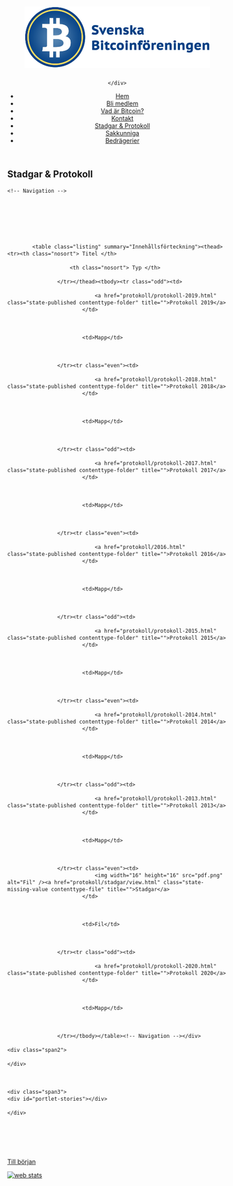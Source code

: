 <!DOCTYPE html PUBLIC "-//W3C//DTD XHTML 1.0 Transitional//EN" "http://www.w3.org/TR/xhtml1/DTD/xhtml1-transitional.dtd"><html xmlns="http://www.w3.org/1999/xhtml" lang="en" xml:lang="en"><head>
<base href="" />
<meta http-equiv="content-type" content="text/html; charset=UTF-8" /><meta charset="utf-8" /><title>Stadgar &amp; Protokoll — Svenska Bitcoinföreningen</title><meta name="viewport" content="width=device-width, initial-scale=1.0" /><meta name="author" content="" /><!-- Le HTML5 shim, for IE6-8 support of HTML elements --><!--[if lt IE 9]>
      <script src="http://html5shim.googlecode.com/svn/trunk/html5.js"></script>
    <![endif]--><!-- Le styles --><link href="++theme++real-spacelab/bootstrap.min.css" rel="stylesheet" /><link href="++theme++real-spacelab/bootstrap-responsive.min.css" rel="stylesheet" /><link href="++theme++real-spacelab/docs.css" rel="stylesheet" /><style type="text/css">
      div.span6 a , div.well a {color: inherit}
    </style></head><body class="preview"><div class="container">


<!-- Masthead
================================================== -->
<header class="jumbotron subhead" id="overview"><div class="row">
    <div class="span12">
      <a href="index.html" style="text-decoration:none;color:rgb(45,45,45)"><h1><img src="logo.png" /><!--Svenska Bitcoinf&#246;reningen --></h1></a>
      <p class="lead"></p>
    </div>
    <div class="span6">

    </div>
  </div>
  <div class="subnav">
    <ul class="nav nav-pills" id="subnav"><li id="portaltab-index_html" class="plain"><a href="index.html" title="">Hem</a></li><li id="portaltab-ansoekan" class="plain"><a href="ansoekan.html" title="">Bli medlem</a></li><li id="portaltab-vad-ar-bitcoin" class="plain"><a href="vad-ar-bitcoin.html" title="">Vad är Bitcoin?</a></li><li id="portaltab-kontakt" class="plain"><a href="kontakt.html" title="">Kontakt</a></li><li id="portaltab-protokoll" class="selected"><a href="protokoll.html" title="">Stadgar &amp; Protokoll</a></li><li id="portaltab-sakkunniga" class="plain"><a href="sakkunniga.html" title="">Sakkunniga</a></li><li id="portaltab-bedragerier" class="plain"><a href="bedragerier.html" title="Vi i Bitcoinföreningen kontaktas ofta av människor som blivit lurade på ibland riktigt stora summor pengar. De har trott att de köpt Bitcoin eller andra kryptovalutor, eller gjort investeringar som lovat skyhög avkastning, men visat sig bara vara pyramidspel som kollapsat. I denna artikel ska vi ge tips på hur man kan identifiera bedrägerier, och hur man ska göra om man på riktigt är intresserad av att köpa Bitcoin eller andra kryptovalutor.&#13;&#10;">Bedrägerier</a></li></ul></div>
</header><!-- Typography
================================================== --><section id="typography"><div class="page-header">
    <h1 id="page-title">
                    Stadgar &amp; Protokoll
                </h1>
  </div>

  <!-- Headings & Paragraph Copy -->
  <div class="row">

   <div class="span6" id="documentBodyText">
                                 
        

    

    
    
    

        

            

    <!-- Navigation -->







            <table class="listing" summary="Innehållsförteckning"><thead><tr><th class="nosort"> Titel </th>
                        
                        <th class="nosort"> Typ </th>
                        
                    </tr></thead><tbody><tr class="odd"><td>
                                
                                <a href="protokoll/protokoll-2019.html" class="state-published contenttype-folder" title="">Protokoll 2019</a>
                            </td>

                            

                            <td>Mapp</td>

                        

                    </tr><tr class="even"><td>
                                
                                <a href="protokoll/protokoll-2018.html" class="state-published contenttype-folder" title="">Protokoll 2018</a>
                            </td>

                            

                            <td>Mapp</td>

                        

                    </tr><tr class="odd"><td>
                                
                                <a href="protokoll/protokoll-2017.html" class="state-published contenttype-folder" title="">Protokoll 2017</a>
                            </td>

                            

                            <td>Mapp</td>

                        

                    </tr><tr class="even"><td>
                                
                                <a href="protokoll/2016.html" class="state-published contenttype-folder" title="">Protokoll 2016</a>
                            </td>

                            

                            <td>Mapp</td>

                        

                    </tr><tr class="odd"><td>
                                
                                <a href="protokoll/protokoll-2015.html" class="state-published contenttype-folder" title="">Protokoll 2015</a>
                            </td>

                            

                            <td>Mapp</td>

                        

                    </tr><tr class="even"><td>
                                
                                <a href="protokoll/protokoll-2014.html" class="state-published contenttype-folder" title="">Protokoll 2014</a>
                            </td>

                            

                            <td>Mapp</td>

                        

                    </tr><tr class="odd"><td>
                                
                                <a href="protokoll/protokoll-2013.html" class="state-published contenttype-folder" title="">Protokoll 2013</a>
                            </td>

                            

                            <td>Mapp</td>

                        

                    </tr><tr class="even"><td>
                                <img width="16" height="16" src="pdf.png" alt="Fil" /><a href="protokoll/stadgar/view.html" class="state-missing-value contenttype-file" title="">Stadgar</a>
                            </td>

                            

                            <td>Fil</td>

                        

                    </tr><tr class="odd"><td>
                                
                                <a href="protokoll/protokoll-2020.html" class="state-published contenttype-folder" title="">Protokoll 2020</a>
                            </td>

                            

                            <td>Mapp</td>

                        

                    </tr></tbody></table><!-- Navigation --></div>

    <div class="span2">
      
    </div>

 

    <div class="span3">
    <div id="portlet-stories"></div>

    </div>

  </div>

</section><br /><br /><br /><br /><!-- Footer
      ================================================== --><footer class="footer"><p class="pull-right"><a href="protokoll/index.html#">Till början</a></p>
      </footer></div><!-- /container -->

<!-- Start of StatCounter Code for Default Guide -->
<script type="text/javascript">
var sc_project=9509881; 
var sc_invisible=1; 
var sc_security="56b9a6c4"; 
var scJsHost = (("https:" == document.location.protocol) ?
"https://secure." : "http://www.");
document.write("<sc"+"ript type='text/javascript' src='" +
scJsHost+
"statcounter.com/counter/counter.js'></"+"script>");
</script><noscript><div class="statcounter"><a title="web stats" href="http://statcounter.com/" target="_blank"><img class="statcounter" src="http://c.statcounter.com/9509881/0/56b9a6c4/1/" alt="web stats" /></a></div></noscript>
<!-- End of StatCounter Code for Default Guide -->
</body></html>